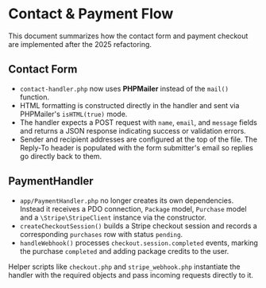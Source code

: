 # Contact & Payment Flow

This document summarizes how the contact form and payment checkout are implemented after the 2025 refactoring.

## Contact Form

- `contact-handler.php` now uses **PHPMailer** instead of the `mail()` function.
- HTML formatting is constructed directly in the handler and sent via PHPMailer's
  `isHTML(true)` mode.
- The handler expects a POST request with `name`, `email`, and `message` fields
  and returns a JSON response indicating success or validation errors.
- Sender and recipient addresses are configured at the top of the file. The
  Reply-To header is populated with the form submitter's email so replies go
  directly back to them.

## PaymentHandler

- `app/PaymentHandler.php` no longer creates its own dependencies. Instead it
  receives a PDO connection, `Package` model, `Purchase` model and a
  `\Stripe\StripeClient` instance via the constructor.
- `createCheckoutSession()` builds a Stripe checkout session and records a
  corresponding `purchases` row with status `pending`.
- `handleWebhook()` processes `checkout.session.completed` events, marking the
  purchase `completed` and adding package credits to the user.

Helper scripts like `checkout.php` and `stripe_webhook.php` instantiate the
handler with the required objects and pass incoming requests directly to it.

